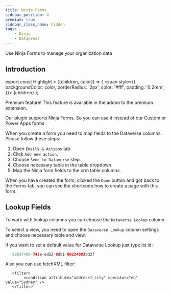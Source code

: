 ```yaml
---
title: Ninja Forms
sidebar_position: 4
premium: true
sidebar_class_name: hidden
tags:
    - Ninja
    - Datapress
---
```


<p class="lead">Use Ninja Forms to manage your organization data</p>

## Introduction

export const Highlight = ({children, color}) => (
  <span
    style={{
      backgroundColor: color,
      borderRadius: '2px',
      color: '#fff',
      padding: '0.2rem',
    }}>
    {children}
  </span>
);

<Highlight color="#25c2a0">Premium feature! This feature is available in the addon to the premium extension.</Highlight>

Our plugin supports Ninja Forms. So you can use it instead of our Custom or Power Apps forms

When you create a form you need to map fields to the Dataverse columns. Please follow these steps:

1. Open `Emails & Actions` tab.
2. Click `Add new action`.
3. Choose `Send to Dataverse` step.
4. Choose necessary table in the table dropdown.
5. Map the Ninja form fields to the crm table columns. 


When you have created the form, clicked the `Done` button and got back to the Forms tab, you can see the shortcode how to create a page with this form.

## Lookup Fields
To work with lookup columns you can choose the `Dataverse Lookup` column.

To select a view, you need to open the `Dataverse Lookup` column settings and choose necessary table and view.

If you want to set a default value for Dataverse Lookup just type its id:
```php
   98837486-742e-ed22-9db1-00224893bd2f
```

Also you can use fetchXML filter:
```
   <filter>
		<condition attribute="address1_city" operator="eq" value="Sydney" />
   </filter>
```